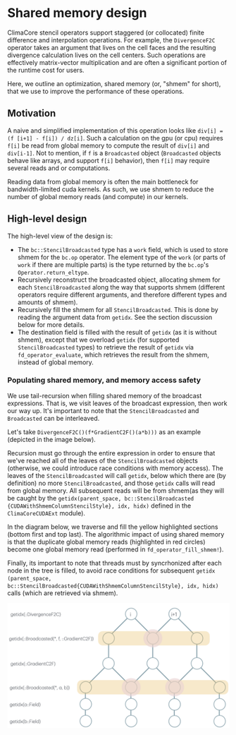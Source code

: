 # Shared memory design

ClimaCore stencil operators support staggered (or collocated) finite difference
and interpolation operations. For example, the `DivergenceF2C` operator takes
an argument that lives on the cell faces and the resulting divergence
calculation lives on the cell centers. Such operations are effectively
matrix-vector multiplication and are often a significant portion of the runtime
cost for users.

Here, we outline an optimization, shared memory (or, "shmem" for short), that we
use to improve the performance of these operations.

## Motivation

A naive and simplified implementation of this operation looks like `div[i] = (f
[i+1] - f[i]) / dz[i]`. Such a calculation on the gpu (or cpu) requires `f[i]`
be read from global memory to compute the result of `div[i]` and `div[i-1]`. Not
to mention, if `f` is a `Broadcasted` object (`Broadcasted` objects behave like
arrays, and support `f[i]` behavior), then `f[i]` may require several reads and
or computations.

Reading data from global memory is often the main bottleneck for
bandwidth-limited cuda kernels. As such, we use shmem to reduce the number of global memory reads (and compute) in our kernels.

## High-level design

The high-level view of the design is:

 - The `bc::StencilBroadcasted` type has a `work` field, which is used to store
   shmem for the `bc.op` operator. The element type of the `work`
   (or parts of `work` if there are multiple parts) is the type returned by the
   `bc.op`'s `Operator.return_eltype`.
 - Recursively reconstruct the broadcasted object, allocating shmem for
   each `StencilBroadcasted` along the way that supports shmem
   (different operators require different arguments, and therefore different
   types and amounts of shmem).
 - Recursively fill the shmem for all `StencilBroadcasted`. This is done
   by reading the argument data from `getidx`. See the section discussion below for more details.
 - The destination field is filled with the result of `getidx` (as it is without
   shmem), except that we overload `getidx` (for supported `StencilBroadcasted`
   types) to retrieve the result of `getidx` via `fd_operator_evaluate`, which
   retrieves the result from the shmem, instead of global memory.

### Populating shared memory, and memory access safety

We use tail-recursion when filling shared memory of the broadcast expressions.
That is, we visit leaves of the broadcast expression, then work our way up.
It's important to note that the `StencilBroadcasted` and `Broadcasted` can be
interleaved.

Let's take `DivergenceF2C()(f*GradientC2F()(a*b)))` as an example (depicted in
the image below).

Recursion must go through the entire expression in order to ensure that we've
reached all of the leaves of the `StencilBroadcasted` objects (otherwise, we
could introduce race conditions with memory access). The leaves of the
`StencilBroadcasted` will call `getidx`, below which there are (by definition)
no more `StencilBroadcasted`, and those `getidx` calls will read from global
memory. All subsequent reads will be from shmem(as they will be caught by the
`getidx(parent_space, bc::StencilBroadcasted
{CUDAWithShmemColumnStencilStyle}, idx, hidx)` defined in the
`ClimaCoreCUDAExt` module).

In the diagram below, we traverse and fill the yellow highlighted sections
(bottom first and top last). The algorithmic impact of using shared memory is
that the duplicate global memory reads (highlighted in red circles) become one
global memory read (performed in `fd_operator_fill_shmem!`).

Finally, its important to note that threads must by syncrhonized after each node
in the tree is filled, to avoid race conditions for subsequent `getidx
(parent_space, bc::StencilBroadcasted{CUDAWithShmemColumnStencilStyle}, idx,
hidx)` calls (which are retrieved via shmem).

![](shmem_diagram_example.png)
